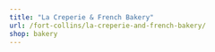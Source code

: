 ```yaml
---
title: "La Creperie & French Bakery"
url: /fort-collins/la-creperie-and-french-bakery/
shop: bakery
---
```

